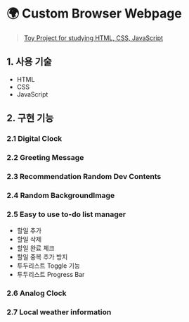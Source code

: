 # 🌍 Custom Browser Webpage

> [Toy Project for studying HTML, CSS, JavaScript]()

## 1. 사용 기술

- HTML
- CSS
- JavaScript

## 2. 구현 기능

### 2.1 Digital Clock

### 2.2 Greeting Message

### 2.3 Recommendation Random Dev Contents

### 2.4 Random BackgroundImage

### 2.5 Easy to use to-do list manager

- 할일 추가
- 할일 삭제
- 할일 완료 체크
- 할일 중복 추가 방지
- 투두리스트 Toggle 기능
- 투두리스트 Progress Bar

### 2.6 Analog Clock

### 2.7 Local weather information

